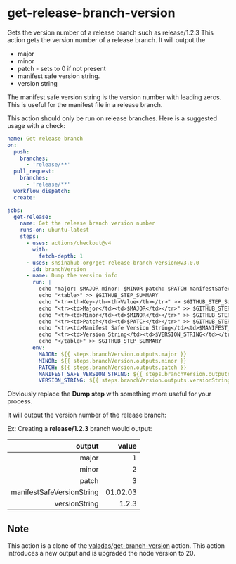 # get-release-branch-version
Gets the version number of a release branch such as release/1.2.3
This action gets the version number of a release branch. It will output the 
- major
- minor
- patch - sets to 0 if not present
- manifest safe version string. 
- version string

The manifest safe version string is the version number with leading zeros. This is useful for the manifest file in a release branch.



This action should only be run on release branches. Here is a suggested usage with a check:

```yaml
name: Get release branch
on: 
  push:
    branches:
      - 'release/**'
  pull_request:
    branches:
      - 'release/**'
  workflow_dispatch:
  create:

jobs:
  get-release:
    name: Get the release branch version number
    runs-on: ubuntu-latest
    steps:
      - uses: actions/checkout@v4
        with:
          fetch-depth: 1
      - uses: snsinahub-org/get-release-branch-version@v3.0.0
        id: branchVersion
      - name: Dump the version info
        run: | 
          echo "major: $MAJOR minor: $MINOR patch: $PATCH manifestSafeVersionString: $MANIFEST_SAFE_VERSION_STRING versionString: $VERSION_STRING"
          echo "<table>" >> $GITHUB_STEP_SUMMARY
          echo "<tr><th>Key</th><th>Value</th></tr>" >> $GITHUB_STEP_SUMMARY
          echo "<tr><td>Major</td><td>$MAJOR</td></tr>" >> $GITHUB_STEP_SUMMARY
          echo "<tr><td>Minor</td><td>$MINOR</td></tr>" >> $GITHUB_STEP_SUMMARY
          echo "<tr><td>Patch</td><td>$PATCH</td></tr>" >> $GITHUB_STEP_SUMMARY
          echo "<tr><td>Manifest Safe Version String</td><td>$MANIFEST_SAFE_VERSION_STRING</td></tr>" >> $GITHUB_STEP_SUMMARY
          echo "<tr><td>Version String</td><td>$VERSION_STRING</td></tr>" >> $GITHUB_STEP_SUMMARY
          echo "</table>" >> $GITHUB_STEP_SUMMARY
        env:
          MAJOR: ${{ steps.branchVersion.outputs.major }}
          MINOR: ${{ steps.branchVersion.outputs.minor }}
          PATCH: ${{ steps.branchVersion.outputs.patch }}
          MANIFEST_SAFE_VERSION_STRING: ${{ steps.branchVersion.outputs.manifestSafeVersionString }}
          VERSION_STRING: ${{ steps.branchVersion.outputs.versionString }}

```

Obviously replace the **Dump step** with something more useful for your process.

It will output the version number of the release branch:

Ex: Creating a **release/1.2.3** branch would output:

| output                    | value    |
|--------------------------:|---------:|
|                    major  |        1 |
|                    minor  |        2 |
|                    patch  |        3 |
| manifestSafeVersionString | 01.02.03 |
| versionString             |     1.2.3|


## Note

This action is a clone of the [valadas/get-branch-version](https://github.com/valadas/get-release-branch-version) action. This action introduces a new output and is upgraded the node version to 20.

